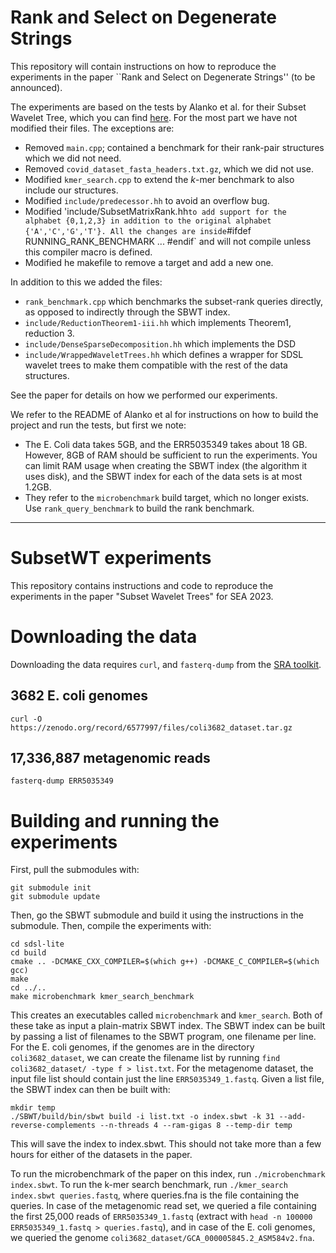 # Rank and Select on Degenerate Strings

This repository will contain instructions on how to reproduce the experiments in the paper ``Rank and Select on Degenerate Strings'' (to be announced). 

The experiments are based on the tests by Alanko et al. for their Subset Wavelet Tree, which you can find [here](https://github.com/jnalanko/SubsetWT-Experiments/tree/master). For the most part we have not modified their files. The exceptions are: 

- Removed `main.cpp`; contained a benchmark for their rank-pair structures which we did not need.
- Removed `covid_dataset_fasta_headers.txt.gz`, which we did not use. 
- Modified `kmer_search.cpp` to extend the $k$-mer benchmark to also include our structures.
- Modified `include/predecessor.hh` to avoid an overflow bug. 
- Modified 'include/SubsetMatrixRank.hh` to add support for the alphabet {0,1,2,3} in addition to the original alphabet {'A','C','G','T'}. All the changes are inside
       `#ifdef RUNNING_RANK_BENCHMARK
        ...
        #endif`
and will not compile unless this compiler macro is defined. 
- Modified he makefile to remove a target and add a new one. 
 
In addition to this we added the files:
- `rank_benchmark.cpp` which benchmarks the subset-rank queries directly, as opposed to indirectly through the SBWT index.
- `include/ReductionTheorem1-iii.hh` which implements Theorem1, reduction 3. 
- `include/DenseSparseDecomposition.hh` which implements the DSD
- `include/WrappedWaveletTrees.hh` which defines a wrapper for SDSL wavelet trees to make them compatible with the rest of the data structures. 

See the paper for details on how we performed our experiments.


We refer to the README of Alanko et al for instructions on how to build the project and run the tests, but first we note: 

- The E. Coli data takes 5GB, and the ERR5035349 takes about 18 GB. However, 8GB of RAM should be sufficient to run the experiments. You can limit RAM usage when creating the SBWT index (the algorithm it uses disk), and the SBWT index for each of the data sets is at most 1.2GB. 
- They refer to the `microbenchmark` build target, which no longer exists. Use `rank_query_benchmark` to build the rank benchmark. 


---





# SubsetWT experiments

This repository contains instructions and code to reproduce the experiments in the paper "Subset Wavelet Trees" for SEA 2023.

# Downloading the data

Downloading the data requires `curl`, and `fasterq-dump` from the [SRA toolkit](https://hpc.nih.gov/apps/sratoolkit.html).

## 3682 E. coli genomes

```
curl -O https://zenodo.org/record/6577997/files/coli3682_dataset.tar.gz
```

## 17,336,887 metagenomic reads
```
fasterq-dump ERR5035349
```

# Building and running the experiments

First, pull the submodules with:

```
git submodule init
git submodule update
```

Then, go the SBWT submodule and build it using the instructions in the submodule. Then, compile the experiments with:

```
cd sdsl-lite
cd build
cmake .. -DCMAKE_CXX_COMPILER=$(which g++) -DCMAKE_C_COMPILER=$(which gcc)
make
cd ../..
make microbenchmark kmer_search_benchmark
```

This creates an executables called `microbenchmark` and `kmer_search`. Both of these take as input a plain-matrix SBWT index. The SBWT index can be built by passing a list of filenames to the SBWT program, one filename per line. For the E. coli genomes, if the genomes are in the directory `coli3682_dataset`, we can create the filename list by running `find coli3682_dataset/ -type f > list.txt`. For the metagenome dataset, the input file list should contain just the line `ERR5035349_1.fastq`. Given a list file, the SBWT index can then be built with:

```
mkdir temp
./SBWT/build/bin/sbwt build -i list.txt -o index.sbwt -k 31 --add-reverse-complements --n-threads 4 --ram-gigas 8 --temp-dir temp
```

This will save the index to index.sbwt. This should not take more than a few hours for either of the datasets in the paper.

To run the microbenchmark of the paper on this index, run `./microbenchmark index.sbwt`. To run the k-mer search benchmark, run `./kmer_search index.sbwt queries.fastq`, where queries.fna is the file containing the queries. In case of the metagenomic read set, we queried a file containing the first 25,000 reads of `ERR5035349_1.fastq` (extract with `head -n 100000 ERR5035349_1.fastq > queries.fastq`), and in case of the E. coli genomes, we queried the genome `coli3682_dataset/GCA_000005845.2_ASM584v2.fna`.




